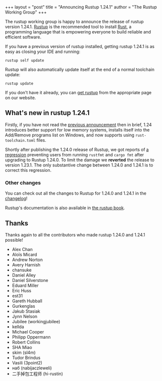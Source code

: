 +++
layout = "post"
title = "Announcing Rustup 1.24.1"
author = "The Rustup Working Group"
+++

The rustup working group is happy to announce the release of rustup version 1.24.1. [Rustup][install] is the recommended tool to install [Rust][rust], a programming language that is empowering everyone to build reliable and efficient software.

If you have a previous version of rustup installed, getting rustup 1.24.1 is as easy as closing your IDE and running:

```
rustup self update
```

Rustup will also automatically update itself at the end of a normal toolchain update:

```
rustup update
```

If you don't have it already, you can [get rustup][install] from the appropriate page on our website.

[rust]: https://www.rust-lang.org
[install]: https://rustup.rs

## What's new in rustup 1.24.1

Firstly, if you have not read the [previous announcement][1.24.0] then in brief, 1.24
introduces better support for low memory systems, installs itself into the Add/Remove programs
list on Windows, and now supports using `rust-toolchain.toml` files.

[1.24.0]: https://blog.rust-lang.org/2021/04/27/Rustup-1.24.0.html

Shortly after publishing the 1.24.0 release of Rustup, we got reports of [a regression][2737]
preventing users from running `rustfmt` and `cargo fmt` after upgrading to
Rustup 1.24.0. To limit the damage we **reverted** the release to version
1.23.1. The only substantive change between 1.24.0 and 1.24.1 is to correct this regression.

[2737]: https://github.com/rust-lang/rustup/issues/2737

### Other changes

You can check out all the changes to Rustup for 1.24.0 and 1.24.1 in the [changelog]!

Rustup's documentation is also available in [the rustup book][book].

[changelog]: https://github.com/rust-lang/rustup/blob/stable/CHANGELOG.md
[book]: https://rust-lang.github.io/rustup/

## Thanks

Thanks again to all the contributors who made rustup 1.24.0 and 1.24.1 possible!

- Alex Chan
- Aloïs Micard
- Andrew Norton
- Avery Harnish
- chansuke
- Daniel Alley
- Daniel Silverstone
- Eduard Miller
- Eric Huss
- est31
- Gareth Hubball
- Gurkenglas
- Jakub Stasiak
- Jynn Nelson
- Jubilee (workingjubilee)
- kellda
- Michael Cooper
- Philipp Oppermann
- Robert Collins
- SHA Miao
- skim (sl4m)
- Tudor Brindus
- Vasili (3point2)
- наб (nabijaczleweli)
- 二手掉包工程师 (hi-rustin)
